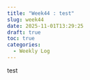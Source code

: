 ```yaml
---
title: "Week44 : test"
slug: week44
date: 2025-11-01T13:29:25
draft: true
toc: true
categories:
  - Weekly Log
---
```

test